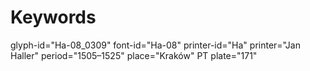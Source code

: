 # Keywords
glyph-id="Ha-08_0309"
font-id="Ha-08"
printer-id="Ha"
printer="Jan Haller"
period="1505–1525"
place="Kraków"
PT plate="171"
